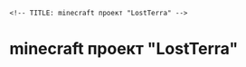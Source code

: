 	<!-- TITLE: minecraft проект "LostTerra" -->
<!-- SUBTITLE: Основную информацию о проекте можно найти в нашей группе вконтактах https://vk.com/lostterra -->

# minecraft проект "LostTerra"